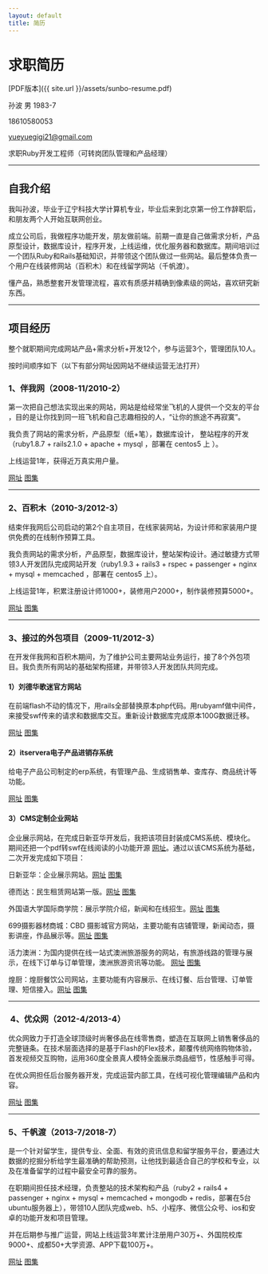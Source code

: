 ```yaml
---
layout: default
title: 简历
---
```


# [](#header-1)求职简历

[PDF版本]({{ site.url }}/assets/sunbo-resume.pdf)

孙波 男 1983-7

18610580053

yueyuegigi21@gmail.com

求职Ruby开发工程师（可转岗团队管理和产品经理）

* * *

## [](#header-2)自我介绍
我叫孙波，毕业于辽宁科技大学计算机专业，毕业后来到北京第一份工作辞职后，和朋友两个人开始互联网创业。

成立公司后，我做程序功能开发，朋友做前端。前期一直是自己做需求分析，产品原型设计，数据库设计，程序开发，上线运维，优化服务器和数据库。期间培训过一个团队Ruby和Rails基础知识，并带领这个团队做过一些网站。最后整体负责一个用户在线装修网站（百积木）和在线留学网站（千帆渡）。

懂产品，熟悉整套开发管理流程，喜欢有质感并精确到像素级的网站，喜欢研究新东西。

* * *

## [](#header-2)项目经历
整个就职期间完成网站产品+需求分析+开发12个，参与运营3个，管理团队10人。

按时间顺序如下（以下有部分网址因网站不继续运营无法打开）

### [](#header-3)1、伴我网（2008-11/2010-2）
第一次把自己想法实现出来的网站，网站是给经常坐飞机的人提供一个交友的平台 ，目的是让你找到同一班飞机和自己志趣相投的人，“让你的旅途不再寂寞”。

我负责了网站的需求分析，产品原型（纸+笔），数据库设计， 整站程序的开发（ruby1.8.7 + rails2.1.0 + apache + mysql ，部署在 centos5 上 ）。

上线运营1年，获得近万真实用户量。

[网址](https://github.com/sunbo/tonglu) [图集](https://sunbo.github.io/banwo-photos)

* * *

### [](#header-3)2、百积木（2010-3/2012-3）
结束伴我网后公司启动的第2个自主项目，在线家装网站，为设计师和家装用户提供免费的在线制作预算工具。

我负责网站的需求分析，产品原型，数据库设计，整站架构设计。通过敏捷方式带领3人开发团队完成网站开发（ruby1.9.3 + rails3 + rspec + passenger + nginx + mysql + memcached ，部署在 centos5 上）。

上线运营1年，积累注册设计师1000+，装修用户2000+，制作装修预算5000+。

[网址](http://www.baijimu.com) [图集](https://sunbo.github.io/baijimu-photos)

* * *

### [](#header-3)3、接过的外包项目（2009-11/2012-3）
在开发伴我网和百积木期间，为了维护公司主要网站业务运行，接了8个外包项目。我负责所有网站的基础架构搭建，并带领3人开发团队共同完成。

#### [](#header-4)1）刘德华歌迷官方网站

在前端flash不动的情况下，用rails全部替换原本php代码。用rubyamf做中间件，来接受swf传来的请求和数据库交互。重新设计数据库完成原本100G数据迁移。

[网址](http://www.awc618.com) [图集](https://sunbo.github.io/awc618-photos)

#### [](#header-4)2）itservera电子产品进销存系统

给电子产品公司制定的erp系统，有管理产品、生成销售单、查库存、商品统计等功能。

[网址](http://www.itservera.com) [图集](https://sunbo.github.io/itserver-photos)

#### [](#header-4)3）CMS定制企业网站

企业展示网站，在完成日新亚华开发后，我把该项目封装成CMS系统、模块化。期间还把一个pdf转swf在线阅读的小功能开源 [网址](https://github.com/sunbo/flexpaper)。通过以该CMS系统为基础，二次开发完成如下项目：

日新亚华：企业展示网站。[网址](http://www.moving-sun.com) [图集](https://sunbo.github.io/yahua-photos)

德而达：民生租赁网站第一版。[网址](http://www.delta-sun.com) [图集](https://sunbo.github.io/delta-photos)

外国语大学国际商学院：展示学院介绍，新闻和在线招生。[网址](http://solbridge.bfsu.edu.cn) [图集](https://sunbo.github.io/bfsu-photos)

699摄影器材商城：CBD 摄影城官方网站，主要功能有店铺管理，新闻动态，摄影讲座，作品展示等。[网址](http://www.699photo.com) [图集](https://sunbo.github.io/699photo-photos)

活力澳洲：为国内提供在线一站式澳洲旅游服务的网站，有旅游线路的管理与展示，在线下订单与订单管理，澳洲旅游资讯等功能。
[网址](http://www.passionholiday.com.au) [图集](https://sunbo.github.io/passionholiday-photos)

煌厨：煌厨餐饮公司网站，主要功能有内容展示、在线订餐、后台管理、订单管理、短信接入。[网址](http://www.huang-chu.com) [图集](https://sunbo.github.io/huangchu-photos)

* * *

### [](#header-3) 4、优众网（2012-4/2013-4）
优众网致力于打造全球顶级时尚奢侈品在线零售商，塑造在互联网上销售奢侈品的完整链条。在技术层面选择的是基于Flash的Flex技术，颠覆传统网络购物体验，首发视频交互购物，运用360度全景真人模特全面展示商品细节，性感触手可得。

在优众网担任后台服务器开发，完成运营内部工具，在线可视化管理编辑产品和内容。

[网址](http://www.ihaveu.com) [图集](https://sunbo.github.io/ihaveu-photos)

* * *

### [](#header-3)5、千帆渡（2013-7/2018-7）
是一个针对留学生，提供专业、全面、有效的资讯信息和留学服务平台，要通过大数据的挖掘分析给学生最准确的帮助预测，让他找到最适合自己的学校和专业，以及在准备留学的过程中最安全可靠的服务。

在职期间担任技术经理，负责整站的技术架构和产品（ruby2 + rails4 + passenger + nginx + mysql + memcached + mongodb + redis，部署在5台ubuntu服务器上），带领10人团队完成web、h5、小程序、微信公众号、ios和安卓的功能开发和项目管理。

并在后期参与推广运营，网站上线运营3年累计注册用户30万+、外国院校库9000+、成都50+大学资源、APP下载100万+。

[网址](http://www.qianfandu.com) [图集](https://sunbo.github.io/qianfandu-photos)
